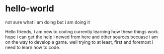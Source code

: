 # hello-world
not sure what i am doing but i am doing it

Hello friends, I am new to coding currently learning how these things work. hope i can get the help i newed from here and other sources becuase i am on the way to develop a game. well trying to at least, first and foremost i need to learn how to code.
